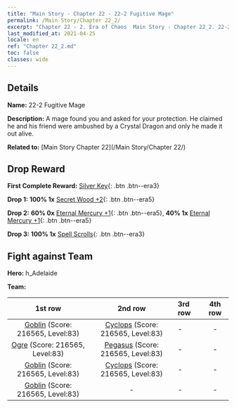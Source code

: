 ```yaml
---
title: "Main Story - Chapter 22 - 22-2 Fugitive Mage"
permalink: /Main Story/Chapter 22_2/
excerpt: "Chapter 22 - 2. Era of Chaos  Main Story - Chapter 22_2. 22-2 Fugitive Mage"
last_modified_at: 2021-04-25
locale: en
ref: "Chapter 22_2.md"
toc: false
classes: wide
---
```


## Details

 **Name:** 22-2 Fugitive Mage

 **Description:** A mage found you and asked for your protection. He claimed he and his friend were ambushed by a Crystal Dragon and only he made it out alive.

 **Related to:** [Main Story Chapter 22](/Main Story/Chapter 22/)

## Drop Reward

 **First Complete Reward:** [Silver Key](/Items/con_693/){: .btn .btn--era3}

 **Drop 1:** **100% 1x** [Secret Wood +2](/Items/mat_76/){: .btn .btn--era5}

 **Drop 2:** **60% 0x** [Eternal Mercury +1](/Items/mat_70/){: .btn .btn--era5}, **40% 1x** [Eternal Mercury +1](/Items/mat_70/){: .btn .btn--era5}

 **Drop 3:** **100% 1x** [Spell Scrolls](/Items/con_694/){: .btn .btn--era3}


## Fight against Team
 **Hero:** h_Adelaide

 **Team:**


  | 1st row | 2nd row | 3rd row | 4th row |
  |:----:|:----:|:----|:----:|
  | [Goblin](/units/Goblin/) (Score: 216565, Level:83)  | [Cyclops](/units/Cyclops/) (Score: 216565, Level:83)  | - | - |
  | [Ogre](/units/Ogre/) (Score: 216565, Level:83)  | [Pegasus](/units/Pegasus/) (Score: 216565, Level:83)  | - | - |
  | [Goblin](/units/Goblin/) (Score: 216565, Level:83)  | [Cyclops](/units/Cyclops/) (Score: 216565, Level:83)  | - | - |
  | [Goblin](/units/Goblin/) (Score: 216565, Level:83)  | - | - | - |


